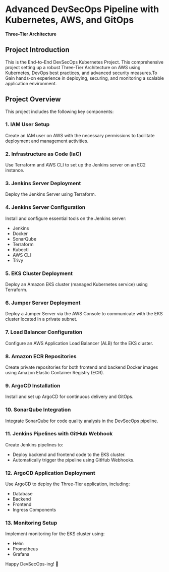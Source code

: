 # Advanced DevSecOps Pipeline with Kubernetes, AWS, and GitOps

**Three-Tier Architecture**


## Project Introduction
This is the End-to-End DevSecOps Kubernetes Project. This comprehensive project setting up a robust Three-Tier Architecture on AWS using Kubernetes, DevOps best practices, and advanced security measures.To Gain hands-on experience in deploying, securing, and monitoring a scalable application environment.

## Project Overview
This project includes the following key components:

### 1. IAM User Setup
Create an IAM user on AWS with the necessary permissions to facilitate deployment and management activities.

### 2. Infrastructure as Code (IaC)
Use Terraform and AWS CLI to set up the Jenkins server on an EC2 instance.

### 3. Jenkins Server Deployment
Deploy the Jenkins Server using Terraform.

### 4. Jenkins Server Configuration
Install and configure essential tools on the Jenkins server:
- Jenkins
- Docker
- SonarQube
- Terraform
- Kubectl
- AWS CLI
- Trivy

### 5. EKS Cluster Deployment
Deploy an Amazon EKS cluster (managed Kubernetes service) using Terraform.

### 6. Jumper Server Deployment
Deploy a Jumper Server via the AWS Console to communicate with the EKS cluster located in a private subnet.

### 7. Load Balancer Configuration
Configure an AWS Application Load Balancer (ALB) for the EKS cluster.

### 8. Amazon ECR Repositories
Create private repositories for both frontend and backend Docker images using Amazon Elastic Container Registry (ECR).

### 9. ArgoCD Installation
Install and set up ArgoCD for continuous delivery and GitOps.

### 10. SonarQube Integration
Integrate SonarQube for code quality analysis in the DevSecOps pipeline.

### 11. Jenkins Pipelines with GitHub Webhook
Create Jenkins pipelines to:
- Deploy backend and frontend code to the EKS cluster.
- Automatically trigger the pipeline using GitHub Webhooks.

### 12. ArgoCD Application Deployment
Use ArgoCD to deploy the Three-Tier application, including:
- Database
- Backend
- Frontend
- Ingress Components

### 13. Monitoring Setup
Implement monitoring for the EKS cluster using:
- Helm
- Prometheus
- Grafana

Happy DevSecOps-ing! 🚀

